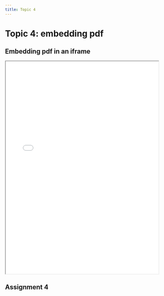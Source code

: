 ```yaml
---
title: Topic 4
---
```

# Topic 4: embedding pdf
## Embedding pdf in an iframe

<iframe src='../assets/pdf/poster_mi24_final.pdf' width=100% height=700px>This browser does not support PDFs. Please download the PDF to view it: <a href='assets/poster_mi24_final.pdf'>Download PDF</a>
</iframe>

## Assignment 4